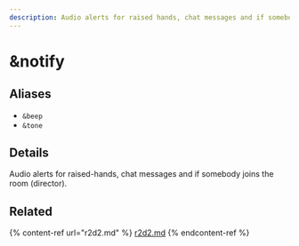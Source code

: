 ```yaml
---
description: Audio alerts for raised hands, chat messages and if somebody joins the room
---
```


# \&notify

## Aliases

* `&beep`
* `&tone`

## Details

Audio alerts for raised-hands, chat messages and if somebody joins the room (director).

## Related

{% content-ref url="r2d2.md" %}
[r2d2.md](r2d2.md)
{% endcontent-ref %}

